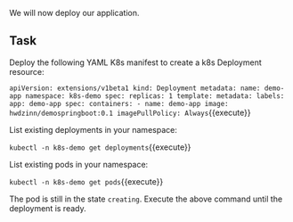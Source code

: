 We will now deploy our application.

## Task

Deploy the following YAML K8s manifest to create a k8s Deployment resource:

`
apiVersion: extensions/v1beta1
kind: Deployment
metadata:
  name: demo-app
  namespace: k8s-demo
spec:
  replicas: 1
  template:
    metadata:
      labels:
        app: demo-app
    spec:
      containers:
      - name: demo-app
        image: hwdzinn/demospringboot:0.1
        imagePullPolicy: Always
`{{execute}}

List existing deployments in your namespace:

`kubectl -n k8s-demo get deployments`{{execute}}

List existing pods in your namespace:

`kubectl -n k8s-demo get pods`{{execute}}

The pod is still in the state `creating`.
Execute the above command until the deployment is ready.
